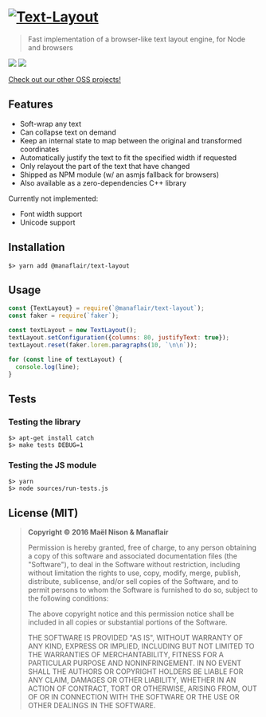 # [![Text-Layout](/logo.png?raw=true)](https://github.com/manaflair/text-layout)

> Fast implementation of a browser-like text layout engine, for Node and browsers

[![](https://img.shields.io/npm/v/@manaflair/text-layout.svg)]() [![](https://img.shields.io/npm/l/@manaflair/text-layout.svg)]()

[Check out our other OSS projects!](https://manaflair.github.io)

## Features

  - Soft-wrap any text
  - Can collapse text on demand
  - Keep an internal state to map between the original and transformed coordinates
  - Automatically justify the text to fit the specified width if requested
  - Only relayout the part of the text that have changed
  - Shipped as NPM module (w/ an asmjs fallback for browsers)
  - Also available as a zero-dependencies C++ library

Currently not implemented:

  - Font width support
  - Unicode support

## Installation

```
$> yarn add @manaflair/text-layout
```

## Usage

```js
const {TextLayout} = require(`@manaflair/text-layout`);
const faker = require(`faker`);

const textLayout = new TextLayout();
textLayout.setConfiguration({columns: 80, justifyText: true});
textLayout.reset(faker.lorem.paragraphs(10, `\n\n`));

for (const line of textLayout) {
  console.log(line);
}
```

## Tests

### Testing the library

```
$> apt-get install catch
$> make tests DEBUG=1
```

### Testing the JS module

```
$> yarn
$> node sources/run-tests.js
```

## License (MIT)

> **Copyright © 2016 Maël Nison & Manaflair**
>
> Permission is hereby granted, free of charge, to any person obtaining a copy of this software and associated documentation files (the "Software"), to deal in the Software without restriction, including without limitation the rights to use, copy, modify, merge, publish, distribute, sublicense, and/or sell copies of the Software, and to permit persons to whom the Software is furnished to do so, subject to the following conditions:
>
> The above copyright notice and this permission notice shall be included in all copies or substantial portions of the Software.
>
> THE SOFTWARE IS PROVIDED "AS IS", WITHOUT WARRANTY OF ANY KIND, EXPRESS OR IMPLIED, INCLUDING BUT NOT LIMITED TO THE WARRANTIES OF MERCHANTABILITY, FITNESS FOR A PARTICULAR PURPOSE AND NONINFRINGEMENT. IN NO EVENT SHALL THE AUTHORS OR COPYRIGHT HOLDERS BE LIABLE FOR ANY CLAIM, DAMAGES OR OTHER LIABILITY, WHETHER IN AN ACTION OF CONTRACT, TORT OR OTHERWISE, ARISING FROM, OUT OF OR IN CONNECTION WITH THE SOFTWARE OR THE USE OR OTHER DEALINGS IN THE SOFTWARE.
